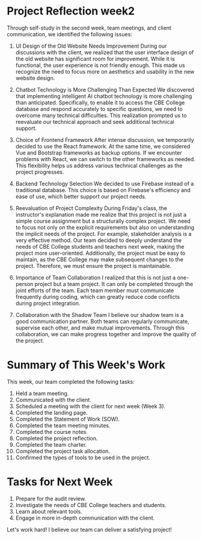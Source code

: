 # Project Reflection week2

Through self-study in the second week, team meetings, and client communication, we identified the following issues:

1. UI Design of the Old Website Needs Improvement
   During our discussions with the client, we realized that the user interface design of the old website has significant room for improvement. While it is functional, the user experience is not friendly enough. This made us recognize the need to focus more on aesthetics and usability in the new website design.

2. Chatbot Technology is More Challenging Than Expected
   We discovered that implementing intelligent AI chatbot technology is more challenging than anticipated. Specifically, to enable it to access the CBE College database and respond accurately to specific questions, we need to overcome many technical difficulties. This realization prompted us to reevaluate our technical approach and seek additional technical support.

3. Choice of Frontend Framework
   After intense discussion, we temporarily decided to use the React framework. At the same time, we considered Vue and Bootstrap frameworks as backup options. If we encounter problems with React, we can switch to the other frameworks as needed. This flexibility helps us address various technical challenges as the project progresses.

4. Backend Technology Selection
   We decided to use Firebase instead of a traditional database. This choice is based on Firebase's efficiency and ease of use, which better support our project needs.

5. Reevaluation of Project Complexity
   During Friday's class, the instructor's explanation made me realize that this project is not just a simple course assignment but a structurally complex project. We need to focus not only on the explicit requirements but also on understanding the implicit needs of the project. For example, stakeholder analysis is a very effective method. Our team decided to deeply understand the needs of CBE College students and teachers next week, making the project more user-oriented. Additionally, the project must be easy to maintain, as the CBE College may make subsequent changes to the project. Therefore, we must ensure the project is maintainable.

6. Importance of Team Collaboration
   I realized that this is not just a one-person project but a team project. It can only be completed through the joint efforts of the team. Each team member must communicate frequently during coding, which can greatly reduce code conflicts during project integration.

7. Collaboration with the Shadow Team
   I believe our shadow team is a good communication partner. Both teams can regularly communicate, supervise each other, and make mutual improvements. Through this collaboration, we can make progress together and improve the quality of the project.

 # Summary of This Week's Work

This week, our team completed the following tasks:

1. Held a team meeting.
2. Communicated with the client.
3. Scheduled a meeting with the client for next week (Week 3).
4. Completed the landing page.
5. Completed the Statement of Work (SOW).
6. Completed the team meeting minutes.
7. Completed the course notes.
8. Completed the project reflection.
9. Completed the team charter.
10. Completed the project task allocation.
11. Confirmed the types of tools to be used in the project.

#  Tasks for Next Week

1. Prepare for the audit review.
2. Investigate the needs of CBE College teachers and students.
3. Learn about relevant tools.
4. Engage in more in-depth communication with the client.

Let's work hard! I believe our team can deliver a satisfying project!

